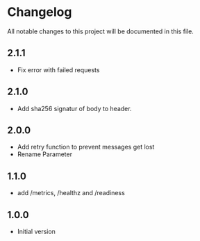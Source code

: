 # Changelog

All notable changes to this project will be documented in this file.

## 2.1.1

- Fix error with failed requests

## 2.1.0

- Add sha256 signatur of body to header.

## 2.0.0

- Add retry function to prevent messages get lost
- Rename Parameter

## 1.1.0

- add /metrics, /healthz and /readiness

## 1.0.0

- Initial version
